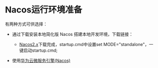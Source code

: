 # Nacos运行环境准备
  有两种方式可供选择：
  
  * 通过下载安装本地简化版 Nacos 搭建本地开发环境，下载链接： 
    * [Nacos2.x](https://github.com/alibaba/nacos/releases/tag/2.1.1)下载完成，startup.cmd中设置set MODE="standalone"，一键启动startup.cmd;
  
  * 使用[华为云微服务引擎(Nacos)](https://support.huaweicloud.com/qs-cse/cse_02_0025.html) 


